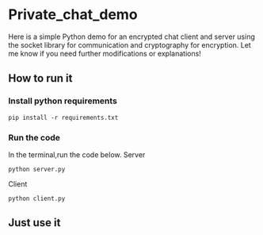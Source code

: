 # Private_chat_demo
Here is a simple Python demo for an encrypted chat client and server using the socket library for communication and cryptography for encryption. Let me know if you need further modifications or explanations!
## How to run it
### Install python requirements
```shell
pip install -r requirements.txt
```
### Run the code
In the terminal,run the code below.
Server
```shell
python server.py
```
Client 
```shell
python client.py
```
## Just use it
